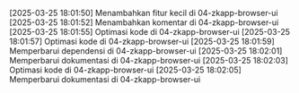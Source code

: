 [2025-03-25 18:01:50] Menambahkan fitur kecil di 04-zkapp-browser-ui
[2025-03-25 18:01:52] Menambahkan komentar di 04-zkapp-browser-ui
[2025-03-25 18:01:55] Optimasi kode di 04-zkapp-browser-ui
[2025-03-25 18:01:57] Optimasi kode di 04-zkapp-browser-ui
[2025-03-25 18:01:59] Memperbarui dependensi di 04-zkapp-browser-ui
[2025-03-25 18:02:01] Memperbarui dokumentasi di 04-zkapp-browser-ui
[2025-03-25 18:02:03] Optimasi kode di 04-zkapp-browser-ui
[2025-03-25 18:02:05] Memperbarui dokumentasi di 04-zkapp-browser-ui
